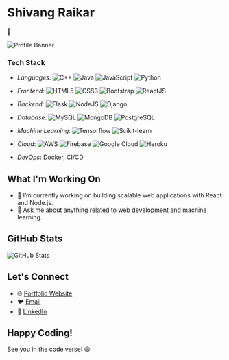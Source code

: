 # Shivang Raikar
👋

![Profile Banner](https://media.giphy.com/media/Qo2dupDib32rkTY4hX/giphy.gif)

### Tech Stack

- *Languages*: ![C++](https://img.shields.io/badge/C++-00599C.svg?&style=plastic&logo=cplusplus&logoColor=white)
![Java](https://img.shields.io/badge/Java-white?style=plastic&logo=openjdk&logoColor=orange)
![JavaScript](https://img.shields.io/badge/-JavaScript-%23F7DF1C?style=plastic&logo=javascript&logoColor=000000&labelColor=%23F7DF1C&color=%23FFCE5A)
![Python](https://img.shields.io/badge/python-3670A0?style=plastic&logo=python&logoColor=ffdd54)


- *Frontend*: ![HTML5](https://img.shields.io/badge/-HTML5-%23E44D27?style=plastic&logo=html5&logoColor=ffffff)
![CSS3](https://img.shields.io/badge/-CSS3-%231572B6?style=plastic&logo=css3)
![Bootstrap](https://img.shields.io/badge/Bootstrap-563D7C?style=plastic&logo=bootstrap&logoColor=white)
![ReactJS](https://img.shields.io/badge/-ReactJS-grey?style=plastic&logo=react)

- *Backend*: ![Flask](https://img.shields.io/badge/Flask-000000?style=plastic&logo=flask&logoColor=white)
![NodeJS](https://img.shields.io/badge/Node.js-43853D?style=plastic&logo=node.js&logoColor=white) 
![Django](https://img.shields.io/badge/Django-092E20?style=plastic&logo=django&logoColor=white) 

- *Database*: ![MySQL](https://img.shields.io/badge/MySQL-00000F?style=plastic&logo=mysql&logoColor=white)
![MongoDB](https://img.shields.io/badge/MongoDB-orange?style=plastic&logo=mongodb&logoColor=white) 
![PostgreSQL](https://img.shields.io/badge/PostgreSQL-316192?style=plastic&logo=postgresql&logoColor=white)

- *Machine Learning*: ![Tensorflow](https://img.shields.io/badge/TensorFlow-FF6F00?style=plastic&logo=tensorflow&logoColor=white) 
![Scikit-learn](https://img.shields.io/badge/Scikit--learn-blue.svg?style=plastic&logo=scikit-learn&logoColor=white)

- *Cloud*: ![AWS](https://img.shields.io/badge/AWS-%23FF9900.svg?style=plastic&logo=amazon-aws&logoColor=white) 
![Firebase](https://img.shields.io/badge/Firebase-green?style=plastic&logo=Firebase&logoColor=white)
![Google Cloud](https://img.shields.io/badge/GoogleCloud-%234285F4.svg?style=plastic&logo=google-cloud&logoColor=white)
![Heroku](https://img.shields.io/badge/Heroku-%23430098.svg?style=plastic&logo=heroku&logoColor=white)

- *DevOps*: Docker, CI/CD


## What I'm Working On

- 🔭 I’m currently working on building scalable web applications with React and Node.js.
- 💬 Ask me about anything related to web development and machine learning.


## GitHub Stats


![GitHub Stats](https://github-readme-stats.vercel.app/api?username=shivangraikar&show_icons=true&hide=issues&icon_color=000000&hide_border=true&title_color=5391FE&text_color=555)



## Let's Connect

- 🌐 [Portfolio Website](https://shivangraikar.github.io)
- 🐦 [Email](mailto:shivangraikar@gmail.com)
- 💼 [LinkedIn](https://www.linkedin.com/in/shiva-raikar/)


## Happy Coding!

See you in the code verse! 😄
